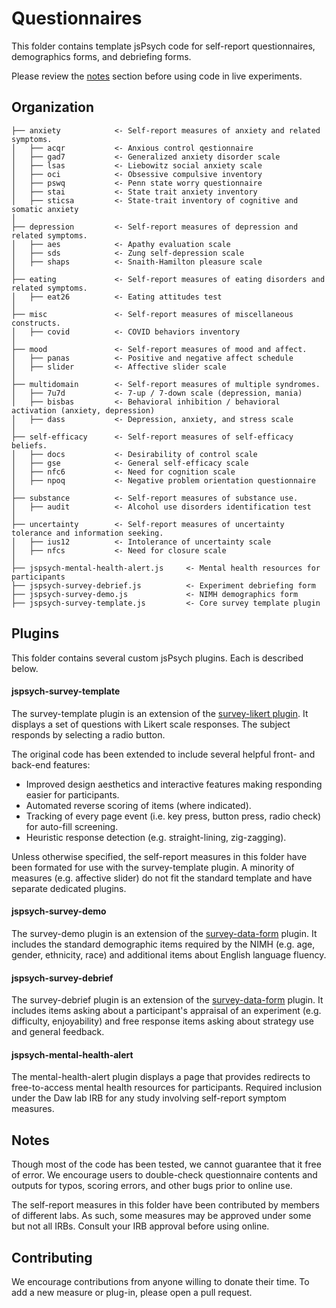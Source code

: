 # Questionnaires

This folder contains template jsPsych code for self-report questionnaires, demographics forms, and debriefing forms.

Please review the [notes](#notes) section before using code in live experiments.

Organization
------------

    ├── anxiety            <- Self-report measures of anxiety and related symptoms.
    │   ├── acqr           <- Anxious control qestionnaire
    │   ├── gad7           <- Generalized anxiety disorder scale
    │   ├── lsas           <- Liebowitz social anxiety scale
    │   ├── oci            <- Obsessive compulsive inventory
    │   ├── pswq           <- Penn state worry questionnaire
    │   ├── stai           <- State trait anxiety inventory
    │   ├── sticsa         <- State-trait inventory of cognitive and somatic anxiety
    │   
    ├── depression         <- Self-report measures of depression and related symptoms.
    │   ├── aes            <- Apathy evaluation scale
    │   ├── sds            <- Zung self-depression scale
    │   ├── shaps          <- Snaith-Hamilton pleasure scale
    │   
    ├── eating             <- Self-report measures of eating disorders and related symptoms.
    │   ├── eat26          <- Eating attitudes test
    │   
    ├── misc               <- Self-report measures of miscellaneous constructs.
    │   ├── covid          <- COVID behaviors inventory
    │   
    ├── mood               <- Self-report measures of mood and affect.
    │   ├── panas          <- Positive and negative affect schedule
    │   ├── slider         <- Affective slider scale
    │   
    ├── multidomain        <- Self-report measures of multiple syndromes.
    │   ├── 7u7d           <- 7-up / 7-down scale (depression, mania)
    │   ├── bisbas         <- Behavioral inhibition / behavioral activation (anxiety, depression)
    │   ├── dass           <- Depression, anxiety, and stress scale
    │   
    ├── self-efficacy      <- Self-report measures of self-efficacy beliefs.
    │   ├── docs           <- Desirability of control scale
    │   ├── gse            <- General self-efficacy scale
    │   ├── nfc6           <- Need for cognition scale
    │   ├── npoq           <- Negative problem orientation questionnaire
    │   
    ├── substance          <- Self-report measures of substance use.
    │   ├── audit          <- Alcohol use disorders identification test
    │   
    ├── uncertainty        <- Self-report measures of uncertainty tolerance and information seeking.
    │   ├── ius12          <- Intolerance of uncertainty scale
    │   ├── nfcs           <- Need for closure scale
    │   
    ├── jspsych-mental-health-alert.js     <- Mental health resources for participants
    ├── jspsych-survey-debrief.js          <- Experiment debriefing form
    ├── jspsych-survey-demo.js             <- NIMH demographics form
    ├── jspsych-survey-template.js         <- Core survey template plugin

## Plugins

This folder contains several custom jsPsych plugins. Each is described below.

#### jspsych-survey-template

The survey-template plugin is an extension of the [survey-likert plugin](https://www.jspsych.org/plugins/jspsych-survey-likert/). It displays a set of questions with Likert scale responses. The subject responds by selecting a radio button.

The original code has been extended to include several helpful front- and back-end features:

- Improved design aesthetics and interactive features making responding easier for participants.
- Automated reverse scoring of items (where indicated).
- Tracking of every page event (i.e. key press, button press, radio check) for auto-fill screening.
- Heuristic response detection (e.g. straight-lining, zig-zagging).

Unless otherwise specified, the self-report measures in this folder have been formated for use with the survey-template plugin. A minority of measures (e.g. affective slider) do not fit the standard template and have separate dedicated plugins.

#### jspsych-survey-demo

The survey-demo plugin is an extension of the [survey-data-form](https://www.jspsych.org/plugins/jspsych-survey-html-form/) plugin. It includes the standard demographic items required by the NIMH (e.g. age, gender, ethnicity, race) and additional items about English language fluency.

#### jspsych-survey-debrief

The survey-debrief plugin is an extension of the [survey-data-form](https://www.jspsych.org/plugins/jspsych-survey-html-form/) plugin. It includes items asking about a participant's appraisal of an experiment (e.g. difficulty, enjoyability) and free response items asking about strategy use and general feedback.

#### jspsych-mental-health-alert

The mental-health-alert plugin displays a page that provides redirects to free-to-access mental health resources for participants. Required inclusion under the Daw lab IRB for any study involving self-report symptom measures.

## Notes
Though most of the code has been tested, we cannot guarantee that it free of error. We encourage users to double-check questionnaire contents and outputs for typos, scoring errors, and other bugs prior to online use.

The self-report measures in this folder have been contributed by members of different labs. As such, some measures may be approved under some but not all IRBs. Consult your IRB approval before using online.

## Contributing

We encourage contributions from anyone willing to donate their time. To add a new measure or plug-in, please open a pull request.
